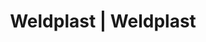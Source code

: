 ---
Filename: "eshop-products-variant59"
Link: "file:/Users/vinayakpatel/Downloads/www.weldplast.cz/eshop_products_compare/add/eshop-products-variant59"
product_name: "null"
product_id: "null"
title: "Weldplast | Weldplast"
product_desc: ""
product_specs: ""
product_downloads: ""
href: ""
p_desc_2: ""
accessories: ""
similar_products: ""
---